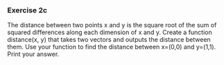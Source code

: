 ### Exercise 2c

The distance between two points x and y is the square root of the sum of squared differences along each dimension of x and y. Create a function distance(x, y) that takes two vectors and outputs the distance between them. Use your function to find the distance between x=(0,0) and y=(1,1).
Print your answer.
